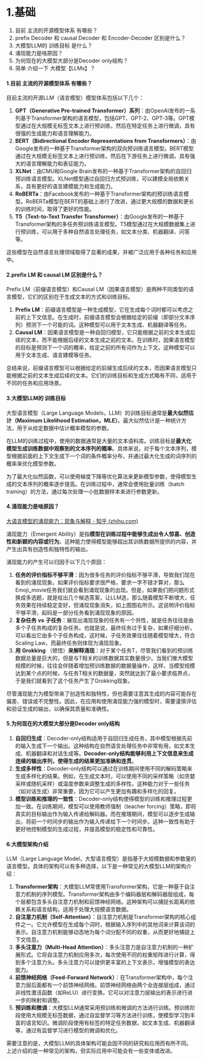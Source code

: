 # 1.基础

1.  目前 主流的开源模型体系 有哪些？
2.  prefix Decoder 和 causal Decoder 和 Encoder-Decoder 区别是什么？
3.  大模型LLM的 训练目标 是什么？
4.  涌现能力是啥原因？
5.  为何现在的大模型大部分是Decoder only结构？
6.  简单 介绍一下 大模型【LLMs】？

#### 1.目前 主流的开源模型体系 有哪些？

目前主流的开源LLM（语言模型）模型体系包括以下几个：

1.  **GPT（Generative Pre-trained Transformer）系列**：由OpenAI发布的一系列基于Transformer架构的语言模型，包括GPT、GPT-2、GPT-3等。GPT模型通过在大规模无标签文本上进行预训练，然后在特定任务上进行微调，具有很强的生成能力和语言理解能力。
2.  **BERT（Bidirectional Encoder Representations from Transformers）**：由Google发布的一种基于Transformer架构的双向预训练语言模型。BERT模型通过在大规模无标签文本上进行预训练，然后在下游任务上进行微调，具有强大的语言理解能力和表征能力。
3.  **XLNet**：由CMU和Google Brain发布的一种基于Transformer架构的自回归预训练语言模型。XLNet模型通过自回归方式预训练，可以建模全局依赖关系，具有更好的语言建模能力和生成能力。
4.  **RoBERTa**：由Facebook发布的一种基于Transformer架构的预训练语言模型。RoBERTa模型在BERT的基础上进行了改进，通过更大规模的数据和更长的训练时间，取得了更好的性能。
5.  **T5（Text-to-Text Transfer Transformer）**：由Google发布的一种基于Transformer架构的多任务预训练语言模型。T5模型通过在大规模数据集上进行预训练，可以用于多种自然语言处理任务，如文本分类、机器翻译、问答等。

这些模型在自然语言处理领域取得了显著的成果，并被广泛应用于各种任务和应用中。

#### 2.prefix LM 和 causal LM 区别是什么？

Prefix LM（前缀语言模型）和Causal LM（因果语言模型）是两种不同类型的语言模型，它们的区别在于生成文本的方式和训练目标。

1.  **Prefix LM**：前缀语言模型是一种生成模型，它在生成每个词时都可以考虑之前的上下文信息。在生成时，前缀语言模型会根据给定的前缀（即部分文本序列）预测下一个可能的词。这种模型可以用于文本生成、机器翻译等任务。
2.  **Causal LM**：因果语言模型是一种自回归模型，它只能根据之前的文本生成后续的文本，而不能根据后续的文本生成之前的文本。在训练时，因果语言模型的目标是预测下一个词的概率，给定之前的所有词作为上下文。这种模型可以用于文本生成、语言建模等任务。

总结来说，前缀语言模型可以根据给定的前缀生成后续的文本，而因果语言模型只能根据之前的文本生成后续的文本。它们的训练目标和生成方式略有不同，适用于不同的任务和应用场景。

#### 3.大模型LLM的 训练目标

大型语言模型（Large Language Models，LLM）的训练目标通常是**最大似然估计（Maximum Likelihood Estimation，MLE）**。最大似然估计是一种统计方法，用于从给定数据中估计概率模型的参数。

在LLM的训练过程中，使用的数据通常是大量的文本语料库。训练目标是**最大化模型生成训练数据中观察到的文本序列的概率**。具体来说，对于每个文本序列，模型根据前面的上下文生成下一个词的条件概率分布，并通过最大化生成的词序列的概率来优化模型参数。

为了最大化似然函数，可以使用梯度下降等优化算法来更新模型参数，使得模型生成的文本序列的概率逐步提高。在训练过程中，通常会使用批量训练（batch training）的方法，通过每次处理一小批数据样本来进行参数更新。

#### 4.涌现能力是啥原因？

[大语言模型的涌现能力：现象与解释 - 知乎 (zhihu.com)](https://zhuanlan.zhihu.com/p/621438653 "大语言模型的涌现能力：现象与解释 - 知乎 (zhihu.com)")

涌现能力（Emergent Ability）是指**模型在训练过程中能够生成出令人惊喜、创造性和新颖的内容或行为**。这种能力使得模型能够超出其训练数据所提供的内容，并产生出具有创造性和独特性的输出。

涌现能力的产生可以归因于以下几个原因：

1.  **任务的评价指标不够平滑**：因为很多任务的评价指标不够平滑，导致我们现在看到的涌现现象。如果评价指标要求很严格，要求一字不错才算对，那么Emoji\_movie任务我们就会看到涌现现象的出现。但是，如果我们把问题形式换成多选题，就是给出几个候选答案，让LLM选，那么随着模型不断增大，任务效果在持续稳定变好，但涌现现象消失，如上图图右所示。这说明评价指标不够平滑，起码是一部分任务看到涌现现象的原因。
2.  **复杂任务** **vs** **子任务**：展现出涌现现象的任务有一个共性，就是任务往往是由多个子任务构成的复杂任务。也就是说，最终任务过于复杂，如果仔细分析，可以看出它由多个子任务构成，这时候，子任务效果往往随着模型增大，符合 Scaling Law，而最终任务则体现为涌现现象。
3.  **用** **Grokking** （顿悟）**来解释涌现**：对于某个任务T，尽管我们看到的预训练数据总量是巨大的，但是与T相关的训练数据其实数量很少。当我们推大模型规模的时候，往往会伴随着增加预训练数据的数据量操作，这样，当模型规模达到某个点的时候，与任务T相关的数据量，突然就达到了最小要求临界点，于是我们就看到了这个任务产生了Grokking现象。

尽管涌现能力为模型带来了创造性和独特性，但也需要注意其生成的内容可能存在偏差、错误或不完整性。因此，在应用和使用涌现能力强的模型时，需要谨慎评估和验证生成的输出，以确保其质量和准确性。

#### 5.为何现在的大模型大部分是Decoder only结构

1.  **自回归生成**：Decoder-only结构适用于自回归生成任务，其中模型根据先前的输入生成下一个输出。这种结构在自然语言处理任务中非常有用，如文本生成、机器翻译和对话生成等。**Decoder-only结构能够利用上下文信息来生成连续的输出序列，使得生成的结果更加准确和连贯**。
2.  **生成多样性**：Decoder-only结构可以通过在训练期间使用不同的解码策略来生成多样化的结果。例如，在生成文本时，可以使用不同的采样策略（如贪婪采样或随机采样）或温度参数来调整生成的多样性。这种能力对于一些任务（如对话生成）非常重要，因为它可以产生更加有趣和多样化的回复。
3.  **模型训练和推理的一致性**：Decoder-only结构使得模型的训练和推理过程更加一致。在训练期间，模型可以使用教师强制（teacher forcing）策略，即将真实的目标输出作为输入传递给解码器。而在推理期间，模型可以逐步生成输出，将前一个时间步的输出作为输入传递给下一个时间步。这种一致性有助于更好地控制模型的生成过程，并提高模型的稳定性和可靠性。

#### 6.大模型架构介绍

LLM（Large Language Model，大型语言模型）是指基于大规模数据和参数量的语言模型。具体的架构可以有多种选择，以下是一种常见的大模型LLM的架构介绍：

1.  **Transformer架构**：大模型LLM常使用Transformer架构，它是一种基于自注意力机制的序列模型。Transformer架构由多个编码器层和解码器层组成，每个层都包含多头自注意力机制和前馈神经网络。这种架构可以捕捉长距离的依赖关系和语言结构，适用于处理大规模语言数据。
2.  **自注意力机制（Self-Attention）**：自注意力机制是Transformer架构的核心组件之一。它允许模型在生成每个词时，根据输入序列中的其他词来计算该词的表示。自注意力机制能够动态地为每个词分配不同的权重，从而更好地捕捉上下文信息。
3.  **多头注意力（Multi-Head Attention）**：多头注意力是自注意力机制的一种扩展形式。它将自注意力机制应用多次，每次使用不同的权重矩阵进行计算，得到多个注意力头。多头注意力可以提供更丰富的上下文表示，增强模型的表达能力。
4.  **前馈神经网络（Feed-Forward Network）**：在Transformer架构中，每个注意力层后面都有一个前馈神经网络。前馈神经网络由两个全连接层组成，通过非线性激活函数（如ReLU）进行变换。它可以对注意力层输出的表示进行进一步的映射和调整。
5.  **预训练和微调**：大模型LLM通常采用预训练和微调的方法进行训练。预训练阶段使用大规模无标签数据，通过自监督学习等方法进行训练，使模型学习到丰富的语言知识。微调阶段使用有标签的特定任务数据，如文本生成、机器翻译等，通过有监督学习进行模型的微调和优化。

需要注意的是，大模型LLM的具体架构可能会因不同的研究和应用而有所不同。上述介绍的是一种常见的架构，但实际应用中可能会有一些变体或改进。
